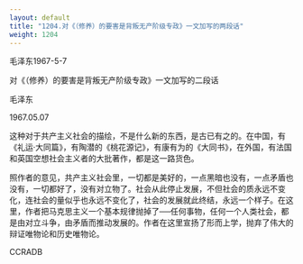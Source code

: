 ```yaml
---
layout: default
title: "1204.对《（修养）的要害是背叛无产阶级专政》一文加写的两段话"
weight: 1204
---
```


毛泽东1967-5-7

对《（修养）的要害是背叛无产阶级专政》一文加写的二段话

毛泽东

1967.05.07

这种对于共产主义社会的描绘，不是什么新的东西，是古已有之的。在中国，有《礼运·大同篇》，有陶潜的《桃花源记》，有康有为的《大同书》，在外国，有法国和英国空想社会主义者的大批著作，都是这一路货色。

照作者的意见，共产主义社会里，一切都是美好的，一点黑暗也没有，一点矛盾也没有，一切都好了，没有对立物了。社会从此停止发展，不但社会的质永远不变化，连社会的量似乎也永远不变化了，社会的发展就此终结，永远一个样子。在这里，作者把马克思主义一个基本规律抛掉了──任何事物，任何一个人类社会，都是由对立斗争，由矛盾而推动发展的。作者在这里宣扬了形而上学，抛弃了伟大的辩证唯物论和历史唯物论。

CCRADB


